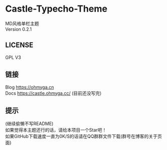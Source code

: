 # Castle-Typecho-Theme
MD风格单栏主题<br>
Version 0.2.1
## LICENSE
GPL V3
## 链接
Blog https://ohmyga.cn<br>
Docs https://castle.ohmyga.cc/ (目前还没写完)
## 提示
(继续偷懒不写README)<br>
如果觉得本主题还行的话，请给本项目一个Star吧！<br>
如果GitHub下载速度一直为0K/S的话请在QQ群群文件下载(群号在博客的关于页面)